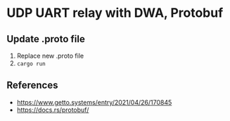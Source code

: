 # UDP UART relay with DWA, Protobuf

## Update .proto file

1. Replace new .proto file
2. ``` cargo run ```

## References

- https://www.getto.systems/entry/2021/04/26/170845
- https://docs.rs/protobuf/

